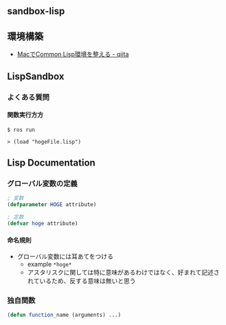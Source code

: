 ## sandbox-lisp

## 環境構築

- [MacでCommon Lisp環境を整える - qiita](https://qiita.com/komi1230/items/6956301f789870d53bf30)

## LispSandbox

### よくある質問

#### 関数実行方方

```fish
$ ros run

> (load "hogeFile.lisp")
```


## Lisp Documentation

### グローバル変数の定義

```lisp
; 変数
(defparameter HOGE attribute) 

; 定数
(defvar hoge attribute)
```
#### 命名規則

- グローバル変数には耳あてをつける
    - example `*hoge*`
    - アスタリスクに関しては特に意味があるわけではなく、好まれて記述されているため、反する意味は無いと思う

### 独自関数

```lisp
(defun function_name (arguments) ...)
```


